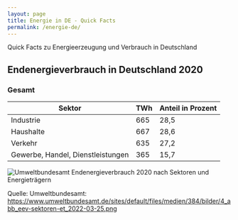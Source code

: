 ```yaml
---
layout: page
title: Energie in DE - Quick Facts
permalink: /energie-de/
---
```


Quick Facts zu Energieerzeugung und Verbrauch in Deutschland

## Endenergieverbrauch in Deutschland 2020

### Gesamt

| Sektor | TWh | Anteil in Prozent |
| ----- | ----- | ----- |
| Industrie | 665 | 28,5 |
| Haushalte | 667 | 28,6 |
| Verkehr | 635 | 27,2 |
| Gewerbe, Handel, Dienstleistungen | 365 | 15,7 |

![Umweltbundesamt Endenergieverbrauch 2020 nach Sektoren und Energieträgern](https://www.umweltbundesamt.de/sites/default/files/medien/384/bilder/4_abb_eev-sektoren-et_2022-03-25.png)

Quelle: Umweltbundesamt: <https://www.umweltbundesamt.de/sites/default/files/medien/384/bilder/4_abb_eev-sektoren-et_2022-03-25.png>
